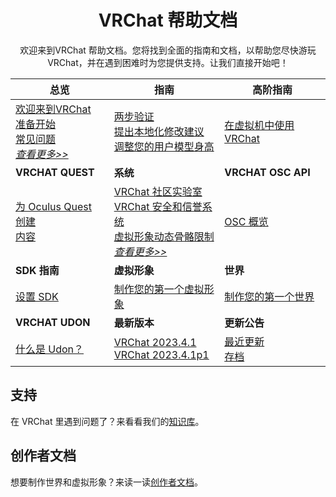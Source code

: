 <center>

# VRChat 帮助文档

欢迎来到VRChat 帮助文档。您将找到全面的指南和文档，以帮助您尽快游玩 VRChat，并在遇到困难时为您提供支持。让我们直接开始吧！

</center>

| **总览**                                                                                                                                                                                                                                  | **指南**                                                                                                                                                                                                                                                                                     | **高阶指南**                                                                                                                                     |
| ----------------------------------------------------------------------------------------------------------------------------------------------------------------------------------------------------------------------------------------- | -------------------------------------------------------------------------------------------------------------------------------------------------------------------------------------------------------------------------------------------------------------------------------------------- | ------------------------------------------------------------------------------------------------------------------------------------------------ |
| [欢迎来到VRChat](/docs.vrchat.com/docs/welcome-to-vrchat)<br>[准备开始](/docs.vrchat.com/docs/getting-started)<br>[常见问题](/docs.vrchat.com/docs/frequently-asked-questions)<br>[*查看更多>>*](/docs.vrchat.com/docs/welcome-to-vrchat) | [两步验证](/docs.vrchat.com/docs/setup-2fa)<br>[提出本地化修改建议](/docs.vrchat.com/docs/suggesting-localization-changes)<br>[调整您的用户模型身高](/docs.vrchat.com/docs/adjusting-your-avatars-height)                                                                                    | [在虚拟机中使用 VRChat](/docs.vrchat.com/docs/using-vrchat-in-a-virtual-machine)                                                                 |
| **VRCHAT QUEST**                                                                                                                                                                                                                          | **系统**                                                                                                                                                                                                                                                                                     | **VRCHAT OSC API**                                                                                                                               |
| [为 Oculus Quest 创建<br>内容](/creators.vrchat.com/platforms/android/)                                                                                                                                                                   | [VRChat 社区实验室](/docs.vrchat.com/docs/vrchat-community-labs)<br>[VRChat 安全和信誉系统](/docs.vrchat.com/docs/vrchat-safety-and-trust-system)<br>[虚拟形象动态骨骼限制](/docs.vrchat.com/docs/avatar-dynamic-bone-limits)<br>[*查看更多>>*](/docs.vrchat.com/docs/vrchat-community-labs) | [OSC 概览](/docs.vrchat.com/docs/osc-overview)                                                                                                   |
| **SDK 指南**                                                                                                                                                                                                                              | **虚拟形象**                                                                                                                                                                                                                                                                                 | **世界**                                                                                                                                         |
| [设置 SDK](/creators.vrchat.com/sdk/)                                                                                                                                                                                                     | [制作您的第一个虚拟形象](/creators.vrchat.com/avatars/creating-your-first-avatar)                                                                                                                                                                                                            | [制作您的第一个世界](/creators.vrchat.com/worlds/creating-your-first-world)<br>|
| **VRCHAT UDON**                                                                                                                                                                                                                           | **最新版本**                                                                                                                                                                                                                                                                                 | **更新公告**                                                                                                                                     |
| [什么是 Udon？](/creators.vrchat.com/worlds/udon/)                                                                                                                                                                                        | [VRChat 2023.4.1](/docs.vrchat.com/docs/latest-release)<br>[VRChat 2023.4.1p1](/docs.vrchat.com/docs/vrchat-202341p1)                                                                                                                                                                        | [最近更新]()<br>[存档]()                                                                                                                         |

## 支持

在 VRChat 里遇到问题了？来看看我们的[知识库](http://help.vrchat.com/)。

## 创作者文档

想要制作世界和虚拟形象？来读一读[创作者文档](https://creators.vrchat.com/)。
